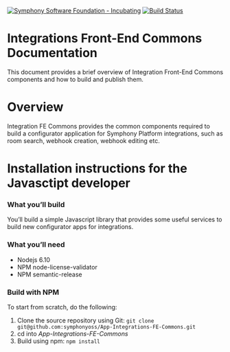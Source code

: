 [![Symphony Software Foundation - Incubating](https://cdn.rawgit.com/symphonyoss/contrib-toolbox/master/images/ssf-badge-incubating.svg)](https://symphonyoss.atlassian.net/wiki/display/FM/Incubating) [![Build Status](https://travis-ci.org/symphonyoss/App-Integrations-Commons.svg?branch=dev)](https://travis-ci.org/symphonyoss/App-Integrations-Commons)

# Integrations Front-End Commons Documentation

This document provides a brief overview of Integration Front-End Commons components and how to build and publish them.

# Overview

Integration FE Commons provides the common components required to build a configurator application for Symphony Platform integrations, such as room search, webhook creation, webhook editing etc.

# Installation instructions for the Javasctipt developer

### What you’ll build
You’ll build a simple Javascript library that provides some useful services to build new configurator apps for integrations.

### What you’ll need
* Nodejs 6.10
* NPM node-license-validator
* NPM semantic-release

### Build with NPM
To start from scratch, do the following:

1. Clone the source repository using Git: `git clone git@github.com:symphonyoss/App-Integrations-FE-Commons.git`
2. cd into _App-Integrations-FE-Commons_
3. Build using npm: `npm install`
